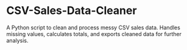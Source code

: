 # CSV-Sales-Data-Cleaner
A Python script to clean and process messy CSV sales data. Handles missing values, calculates totals, and exports cleaned data for further analysis.
